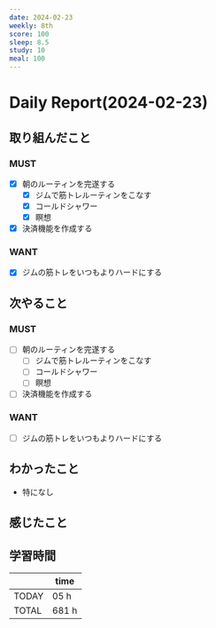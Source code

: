 ```yaml
---
date: 2024-02-23
weekly: 8th
score: 100
sleep: 8.5
study: 10
meal: 100
---
```

# Daily Report(2024-02-23)
## 取り組んだこと
### MUST
- [x] 朝のルーティンを完遂する
	- [x] ジムで筋トレルーティンをこなす
	- [x] コールドシャワー
	- [x] 瞑想
- [x] 決済機能を作成する
### WANT
- [x] ジムの筋トレをいつもよりハードにする
## 次やること
### MUST
- [ ] 朝のルーティンを完遂する
	- [ ] ジムで筋トレルーティンをこなす
	- [ ] コールドシャワー
	- [ ] 瞑想
- [ ] 決済機能を作成する
### WANT
- [ ] ジムの筋トレをいつもよりハードにする
## わかったこと
- 特になし
## 感じたこと

## 学習時間
|       | time  | 
| ----- | ----- |
| TODAY | 05 h   |
| TOTAL | 681 h |
